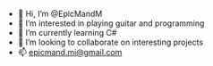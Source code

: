 - 👋 Hi, I’m @EpicMandM
- 👀 I’m interested in playing guitar and programming
- 🌱 I’m currently learning C#
- 💞️ I’m looking to collaborate on interesting projects
- 📫 epicmand.mi@gmail.com

<!---
EpicMandM/EpicMandM is a ✨ special ✨ repository because its `README.md` (this file) appears on your GitHub profile.
You can click the Preview link to take a look at your changes.
--->
